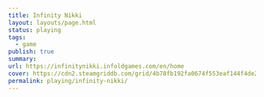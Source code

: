 ```yaml
---
title: Infinity Nikki
layout: layouts/page.html
status: playing
tags:
  - game
publish: true
summary: 
url: https://infinitynikki.infoldgames.com/en/home
cover: https://cdn2.steamgriddb.com/grid/4b78fb192fa0674f553eaf144f4de21c.jpg
permalink: playing/infinity-nikki/
---
```

